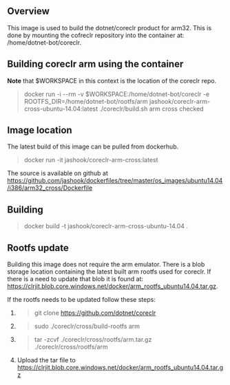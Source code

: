 ## Overview

This image is used to build the dotnet/coreclr product for arm32. This is done
by mounting the cofreclr repository into the container at:
/home/dotnet-bot/coreclr.

## Building coreclr arm using the container

**Note** that $WORKSPACE in this context is the location of the coreclr repo.

>docker run -i --rm -v $WORKSPACE:/home/dotnet-bot/coreclr -e ROOTFS_DIR=/home/dotnet-bot/rootfs/arm jashook/coreclr-arm-cross-ubuntu-14.04:latest ./coreclr/build.sh arm cross checked

## Image location

The latest build of this image can be pulled from dockerhub.

>docker run -it jashook/coreclr-arm-cross:latest

The source is available on github at https://github.com/jashook/dockerfiles/tree/master/os_images/ubuntu14.04/i386/arm32_cross/Dockerfile

## Building

>docker build -t jashook/coreclr-arm-cross-ubuntu-14.04 .

## Rootfs update

Building this image does not require the arm emulator. There is a blob storage
location containing the latest built arm rootfs used for coreclr. If there is
a need to update that blob it is found at: https://clrjit.blob.core.windows.net/docker/arm_rootfs_ubuntu14.04.tar.gz.

If the rootfs needs to be updated follow these steps:

1. >git clone https://github.com/dotnet/coreclr
2. >sudo ./coreclr/cross/build-rootfs arm
3. >tar -zcvf ./coreclr/cross/rootfs/arm.tar.gz ./coreclr/cross/rootfs/arm
4. Upload the tar file to https://clrjit.blob.core.windows.net/docker/arm_rootfs_ubuntu14.04.tar.gz
